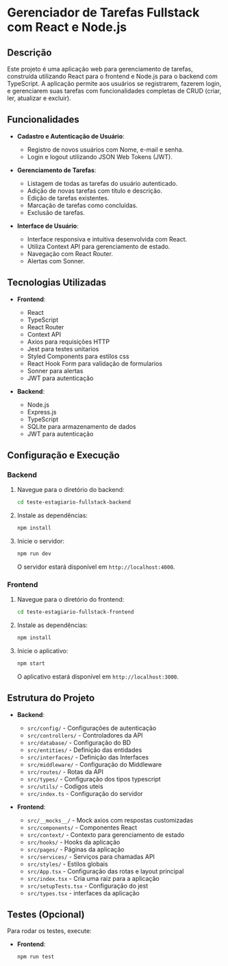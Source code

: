 # Gerenciador de Tarefas Fullstack com React e Node.js

## Descrição

Este projeto é uma aplicação web para gerenciamento de tarefas, construída utilizando React para o frontend e Node.js para o backend com TypeScript. A aplicação permite aos usuários se registrarem, fazerem login, e gerenciarem suas tarefas com funcionalidades completas de CRUD (criar, ler, atualizar e excluir).

## Funcionalidades

- **Cadastro e Autenticação de Usuário**:
  - Registro de novos usuários com Nome, e-mail e senha.
  - Login e logout utilizando JSON Web Tokens (JWT).

- **Gerenciamento de Tarefas**:
  - Listagem de todas as tarefas do usuário autenticado.
  - Adição de novas tarefas com título e descrição.
  - Edição de tarefas existentes.
  - Marcação de tarefas como concluídas.
  - Exclusão de tarefas.

- **Interface de Usuário**:
  - Interface responsiva e intuitiva desenvolvida com React.
  - Utiliza Context API para gerenciamento de estado.
  - Navegação com React Router.
  - Alertas com Sonner.

## Tecnologias Utilizadas

- **Frontend**:
  - React
  - TypeScript
  - React Router
  - Context API
  - Axios para requisições HTTP
  - Jest para testes unitarios
  - Styled Components para estilos css
  - React Hook Form para validação de formularios
  - Sonner para alertas
  - JWT para autenticação


- **Backend**:
  - Node.js
  - Express.js
  - TypeScript
  - SQLite para armazenamento de dados
  - JWT para autenticação

## Configuração e Execução

### Backend

1. Navegue para o diretório do backend:
    ```bash
    cd teste-estagiario-fullstack-backend
    ```

2. Instale as dependências:
    ```bash
    npm install
    ```

3. Inicie o servidor:
    ```bash
    npm run dev
    ```

   O servidor estará disponível em `http://localhost:4000`.

### Frontend

1. Navegue para o diretório do frontend:
    ```bash
    cd teste-estagiario-fullstack-frontend
    ```

2. Instale as dependências:
    ```bash
    npm install
    ```

3. Inicie o aplicativo:
    ```bash
    npm start
    ```

   O aplicativo estará disponível em `http://localhost:3000`.

## Estrutura do Projeto

- **Backend**:
  - `src/config/` - Configurações de autenticação
  - `src/controllers/` - Controladores da API
  - `src/database/` - Configuração do BD
  - `src/entities/` - Definição das entidades
  - `src/interfaces/` - Definição das Interfaces
  - `src/middleware/` - Configuração do Middleware
  - `src/routes/` - Rotas da API
  - `src/types/` - Configuração dos tipos typescript
  - `src/utils/` - Codigos uteis
  - `src/index.ts` - Configuração do servidor

- **Frontend**:
  - `src/__mocks__/` - Mock axios com respostas customizadas
  - `src/components/` - Componentes React
  - `src/context/` - Contexto para gerenciamento de estado
  - `src/hooks/` - Hooks da aplicação
  - `src/pages/` - Páginas da aplicação
  - `src/services/` - Serviços para chamadas API
  - `src/styles/` - Estilos globais
  - `src/App.tsx` - Configuração das rotas e layout principal
  - `src/index.tsx` - Cria uma raiz para a aplicação
  - `src/setupTests.tsx` - Configuração do jest
  - `src/types.tsx` - interfaces da aplicação

## Testes (Opcional)

Para rodar os testes, execute:
- **Frontend**:
  ```bash
  npm run test
